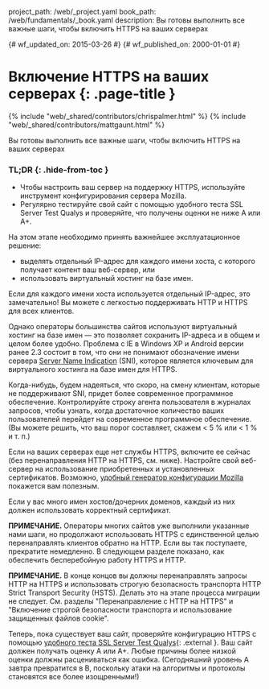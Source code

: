 project_path: /web/_project.yaml
book_path: /web/fundamentals/_book.yaml
description: Вы готовы выполнить все важные шаги, чтобы включить HTTPS на ваших серверах

{# wf_updated_on: 2015-03-26 #}
{# wf_published_on: 2000-01-01 #}

# Включение HTTPS на ваших серверах {: .page-title }

{% include "web/_shared/contributors/chrispalmer.html" %}
{% include "web/_shared/contributors/mattgaunt.html" %}


Вы готовы выполнить все важные шаги, чтобы включить HTTPS на ваших серверах

### TL;DR {: .hide-from-toc }
- Чтобы настроить ваш сервер на поддержку HTTPS, используйте инструмент конфигурирования сервера Mozilla.
- Регулярно тестируйте свой сайт с помощью удобного теста SSL Server Test Qualys и проверяйте, что получены оценки не ниже A или A+.



На этом этапе необходимо принять важнейшее эксплуатационное решение:

* выделять отдельный IP-адрес для каждого имени хоста, 
с которого получает контент ваш веб-сервер, или
* использовать виртуальный хостинг на базе имен.

Если для каждого имени хоста используется отдельный IP-адрес, это замечательно! Вы можете
с легкостью поддерживать HTTP и HTTPS для всех клиентов.

Однако операторы большинства сайтов используют виртуальный хостинг на базе имен — это позволяет сохранить IP-адреса
и в общем и целом более удобно. Проблема с IE в
Windows XP и Android версии ранее 2.3 состоит в том, что они не понимают обозначение имени сервера [Server
Name Indication](https://en.wikipedia.org/wiki/Server_Name_Indication) (SNI),
которое является ключевым для виртуального хостинга на базе имен для HTTPS.

Когда-нибудь, будем надеяться, что скоро, на смену клиентам, которые не поддерживают SNI, придет
более современное программное обеспечение. Контролируйте строку агента пользователя в журналах запросов, чтобы узнать,
когда достаточное количество ваших пользователей перейдет на современное программное обеспечение. (Вы можете
решить, что ваш порог составляет, скажем &lt; 5 % или &lt; 1 % и т. п.)

Если на ваших серверах еще нет службы HTTPS, включите ее сейчас
(без перенаправления HTTP на HTTPS, см. ниже). Настройте свой веб-сервер на использование
приобретенных и установленных сертификатов. Возможно, [удобный
генератор
конфигурации Mozilla](https://mozilla.github.io/server-side-tls/ssl-config-generator/)
покажется вам полезным.

Если у вас много имен хостов/дочерних доменов, каждый из них должен использовать корректный
сертификат.

**ПРИМЕЧАНИЕ.** Операторы многих сайтов уже выполнили указанные нами шаги, но
продолжают использовать HTTPS с единственной целью перенаправлять клиентов обратно на HTTP. Если вы
так поступаете, прекратите немедленно. В следующем разделе показано, как обеспечить бесперебойную работу
HTTPS и HTTP.

**ПРИМЕЧАНИЕ.** В конце концов вы должны перенаправлять запросы HTTP на HTTPS и использовать строгую безопасность транспорта HTTP Strict
Transport Security (HSTS). Делать это на этапе процесса миграции не следует.
См. разделы "Перенаправление с HTTP на HTTPS" и "Включение строгой безопасности транспорта и использование защищенных файлов cookie".

Теперь, пока существует ваш сайт, проверяйте конфигурацию HTTPS с помощью
[удобного теста SSL Server Test Qualys](https://www.ssllabs.com/ssltest/){: .external }. Ваш сайт должен получать оценку
A или A+. Любые причины более низкой оценки должны расцениваться как ошибка.
(Сегодняшний уровень A завтра превратится в B, поскольку атаки на алгоритмы и протоколы
становятся все более изощренными!)

